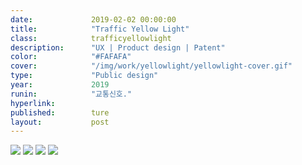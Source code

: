 ```yaml
---
date:             2019-02-02 00:00:00
title:            "Traffic Yellow Light"
class:            trafficyellowlight
description:      "UX | Product design | Patent"
color:            "#FAFAFA"
cover:            "/img/work/yellowlight/yellowlight-cover.gif"
type:             "Public design"
year:             2019
runin:            "교통신호."
hyperlink:        
published:        ture
layout:           post
---
```


<div class="post-content-grid">
  <div class="post-content-column column-1">
    <img class="post-content-screen desktop" src="{{ site.baseurl }}/img/work/yellowlight/01.jpg" />
    <img class="post-content-screen desktop" src="{{ site.baseurl }}/img/work/yellowlight/02.jpg" />
    <img class="post-content-screen desktop" src="{{ site.baseurl }}/img/work/yellowlight/03.jpg" />
    <img class="post-content-screen desktop" src="{{ site.baseurl }}/img/work/yellowlight/04.jpg" />
  </div>
</div>
